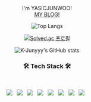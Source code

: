 
<div   align="center">I'm YASICJUNWOO!</div>
<body >
  <div color="skyblue" border="solid red 3px" align="center">
<a href="https://perfectcoding.tistory.com/">MY BLOG!</a>
  </div>
  
  <div align="center">

![Top Langs](https://github-readme-stats.vercel.app/api/top-langs/?username=YASICJUNWOO&&langs_count=8&&layout=compact&theme=dark)

</div>
  
<div align="center">

[![Solved.ac
프로필](http://mazassumnida.wtf/api/v2/generate_badge?boj=joonoo3)](https://solved.ac/joonoo3)
 
</div>



<div align="center">

  ![K-Junyyy's GitHub stats](https://github-readme-stats.vercel.app/api?username=YASICJUNWOO&show_icons=true&theme=tokyonight)

</div>
  
<h3 align="center"><b>🛠 Tech Stack 🛠</b></h3>
</br>
<p align="center">
<img src="https://img.shields.io/badge/HTML5-E34F26?style=flat-square&logo=HTML5&logoColor=white"/></a> &nbsp
<img src="https://img.shields.io/badge/CSS3-1572B6?style=flat-square&logo=CSS3&logoColor=white"/></a> &nbsp
<img src="https://img.shields.io/badge/JavaScript-F7DF1E?style=flat-square&logo=JavaScript&logoColor=white"/></a> &nbsp
<img src="https://img.shields.io/badge/Node.js-339933?style=flat-square&logo=Node.js&logoColor=white"/></a> &nbsp
<!-- <img src="https://img.shields.io/badge/Android-3DDC84?style=flat-square&logo=Android&logoColor=white"/></a> &nbsp -->
<img src="https://img.shields.io/badge/MongoDB-47A248?style=flat-square&logo=MongoDB&logoColor=white"/></a> &nbsp 
<img src="https://img.shields.io/badge/MySQL-4479A1?style=flat-square&logo=MySQL&logoColor=white"/></a> &nbsp 
<img src="https://img.shields.io/badge/c++-00599C?style=flat-square&logo=c%2B%2B&logoColor=white"/></a> &nbsp 
<img src="https://img.shields.io/badge/Amazon AWS-232F3E?style=flat-square&logo=Amazon%20AWS&logoColor=white"/></a> &nbsp </p>
  
</body>
